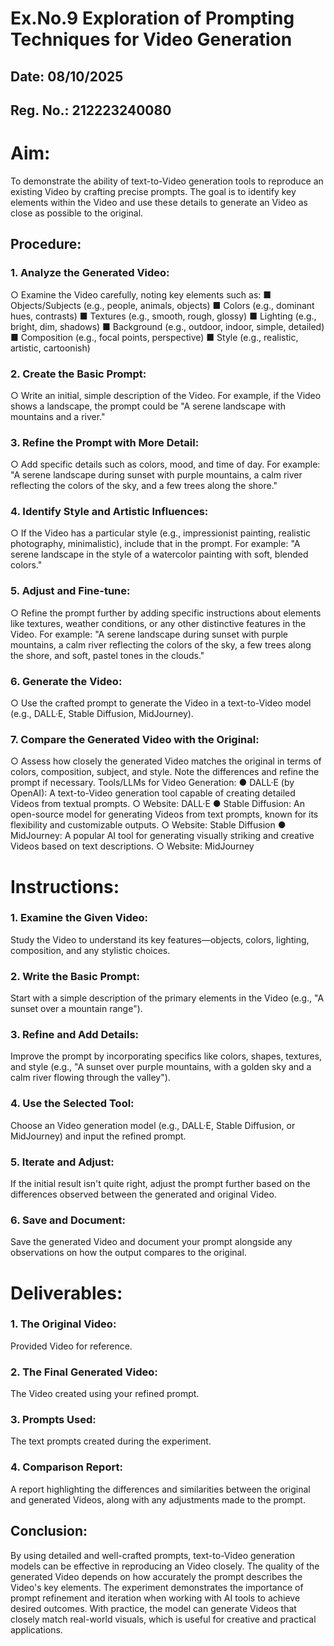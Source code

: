 # Ex.No.9 Exploration of Prompting Techniques for Video Generation

## Date: 08/10/2025
## Reg. No.: 212223240080

# Aim:
To demonstrate the ability of text-to-Video generation tools to reproduce an existing Video by crafting precise prompts. The goal is to identify key elements within the Video and use these details to generate an Video as close as possible to the original.
## Procedure:
### 1.	Analyze the Generated Video:
○	Examine the Video carefully, noting key elements such as:
■	Objects/Subjects (e.g., people, animals, objects)
■	Colors (e.g., dominant hues, contrasts)
■	Textures (e.g., smooth, rough, glossy)
■	Lighting (e.g., bright, dim, shadows)
■	Background (e.g., outdoor, indoor, simple, detailed)
■	Composition (e.g., focal points, perspective)
■	Style (e.g., realistic, artistic, cartoonish)
### 2.	Create the Basic Prompt:
○	Write an initial, simple description of the Video. For example, if the Video shows a landscape, the prompt could be "A serene landscape with mountains and a river."
### 3.	Refine the Prompt with More Detail:
○	Add specific details such as colors, mood, and time of day. For example: "A serene landscape during sunset with purple mountains, a calm river reflecting the colors of the sky, and a few trees along the shore."
### 4.	Identify Style and Artistic Influences:
○	If the Video has a particular style (e.g., impressionist painting, realistic photography, minimalistic), include that in the prompt. For example: "A serene landscape in the style of a watercolor painting with soft, blended colors."
### 5.	Adjust and Fine-tune:
○	Refine the prompt further by adding specific instructions about elements like textures, weather conditions, or any other distinctive features in the Video. For example: "A serene landscape during sunset with purple mountains, a calm river reflecting the colors of the sky, a few trees along the shore, and soft, pastel tones in the clouds."
### 6.	Generate the Video:
○	Use the crafted prompt to generate the Video in a text-to-Video model (e.g., DALL·E, Stable Diffusion, MidJourney).
### 7.	Compare the Generated Video with the Original:
○	Assess how closely the generated Video matches the original in terms of colors, composition, subject, and style. Note the differences and refine the prompt if necessary.
Tools/LLMs for Video Generation:
●	DALL·E (by OpenAI): A text-to-Video generation tool capable of creating detailed Videos from textual prompts.
○	Website: DALL·E
●	Stable Diffusion: An open-source model for generating Videos from text prompts, known for its flexibility and customizable outputs.
○	Website: Stable Diffusion
●	MidJourney: A popular AI tool for generating visually striking and creative Videos based on text descriptions.
○	Website: MidJourney

# Instructions:
### 1.	Examine the Given Video: 
Study the Video to understand its key features—objects, colors, lighting, composition, and any stylistic choices.
### 2.	Write the Basic Prompt: 
Start with a simple description of the primary elements in the Video (e.g., "A sunset over a mountain range").
### 3.	Refine and Add Details: 
Improve the prompt by incorporating specifics like colors, shapes, textures, and style (e.g., "A sunset over purple mountains, with a golden sky and a calm river flowing through the valley").
### 4.	Use the Selected Tool: 
Choose an Video generation model (e.g., DALL·E, Stable Diffusion, or MidJourney) and input the refined prompt.
### 5.	Iterate and Adjust: 
If the initial result isn't quite right, adjust the prompt further based on the differences observed between the generated and original Video.
### 6.	Save and Document: 
Save the generated Video and document your prompt alongside any observations on how the output compares to the original.

# Deliverables:
### 1.	The Original Video: 
Provided Video for reference.
### 2.	The Final Generated Video: 
The Video created using your refined prompt.
### 3.	Prompts Used: 
The text prompts created during the experiment.
### 4.	Comparison Report: 
A report highlighting the differences and similarities between the original and generated Videos, along with any adjustments made to the prompt.

## Conclusion:
By using detailed and well-crafted prompts, text-to-Video generation models can be effective in reproducing an Video closely. The quality of the generated Video depends on how accurately the prompt describes the Video's key elements. The experiment demonstrates the importance of prompt refinement and iteration when working with AI tools to achieve desired outcomes. With practice, the model can generate Videos that closely match real-world visuals, which is useful for creative and practical applications.
